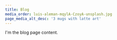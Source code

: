 ```yaml
---
title: Blog
media_order: luis-aleman-mqylA-CzoyA-unsplash.jpg
page_media_alt_desc: '3 mugs with latte art'
---
```


I'm the blog page content.
